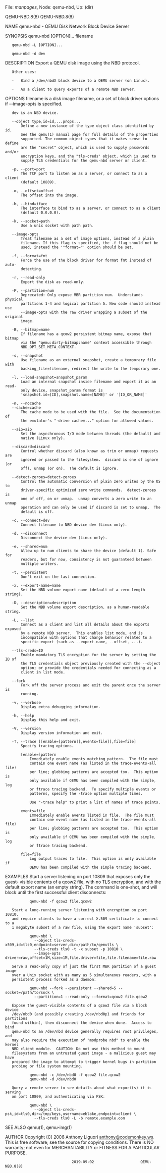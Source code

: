 File: *manpages*,  Node: qemu-nbd,  Up: (dir)

QEMU-NBD.8(8)                                                    QEMU-NBD.8(8)



NAME
       qemu-nbd - QEMU Disk Network Block Device Server

SYNOPSIS
       qemu-nbd [OPTION]... filename

       qemu-nbd -L [OPTION]...

       qemu-nbd -d dev

DESCRIPTION
       Export a QEMU disk image using the NBD protocol.

       Other uses:

       ·   Bind a /dev/nbdX block device to a QEMU server (on Linux).

       ·   As a client to query exports of a remote NBD server.

OPTIONS
       filename is a disk image filename, or a set of block driver options if
       --image-opts is specified.

       dev is an NBD device.

       --object type,id=id,...props...
           Define a new instance of the type object class identified by id.
           See the qemu(1) manual page for full details of the properties
           supported. The common object types that it makes sense to define
           are the "secret" object, which is used to supply passwords and/or
           encryption keys, and the "tls-creds" object, which is used to
           supply TLS credentials for the qemu-nbd server or client.

       -p, --port=port
           The TCP port to listen on as a server, or connect to as a client
           (default 10809).

       -o, --offset=offset
           The offset into the image.

       -b, --bind=iface
           The interface to bind to as a server, or connect to as a client
           (default 0.0.0.0).

       -k, --socket=path
           Use a unix socket with path path.

       --image-opts
           Treat filename as a set of image options, instead of a plain
           filename. If this flag is specified, the -f flag should not be
           used, instead the '"format="' option should be set.

       -f, --format=fmt
           Force the use of the block driver for format fmt instead of auto-
           detecting.

       -r, --read-only
           Export the disk as read-only.

       -P, --partition=num
           Deprecated: Only expose MBR partition num.  Understands physical
           partitions 1-4 and logical partition 5. New code should instead use
           --image-opts with the raw driver wrapping a subset of the original
           image.

       -B, --bitmap=name
           If filename has a qcow2 persistent bitmap name, expose that bitmap
           via the "qemu:dirty-bitmap:name" context accessible through
           NBD_OPT_SET_META_CONTEXT.

       -s, --snapshot
           Use filename as an external snapshot, create a temporary file with
           backing_file=filename, redirect the write to the temporary one.

       -l, --load-snapshot=snapshot_param
           Load an internal snapshot inside filename and export it as an read-
           only device, snapshot_param format is
           'snapshot.id=[ID],snapshot.name=[NAME]' or '[ID_OR_NAME]'

       -n, --nocache
       --cache=cache
           The cache mode to be used with the file.  See the documentation of
           the emulator's "-drive cache=..." option for allowed values.

       --aio=aio
           Set the asynchronous I/O mode between threads (the default) and
           native (Linux only).

       --discard=discard
           Control whether discard (also known as trim or unmap) requests are
           ignored or passed to the filesystem.  discard is one of ignore (or
           off), unmap (or on).  The default is ignore.

       --detect-zeroes=detect-zeroes
           Control the automatic conversion of plain zero writes by the OS to
           driver-specific optimized zero write commands.  detect-zeroes is
           one of off, on or unmap.  unmap converts a zero write to an unmap
           operation and can only be used if discard is set to unmap.  The
           default is off.

       -c, --connect=dev
           Connect filename to NBD device dev (Linux only).

       -d, --disconnect
           Disconnect the device dev (Linux only).

       -e, --shared=num
           Allow up to num clients to share the device (default 1). Safe for
           readers, but for now, consistency is not guaranteed between
           multiple writers.

       -t, --persistent
           Don't exit on the last connection.

       -x, --export-name=name
           Set the NBD volume export name (default of a zero-length string).

       -D, --description=description
           Set the NBD volume export description, as a human-readable string.

       -L, --list
           Connect as a client and list all details about the exports exposed
           by a remote NBD server.  This enables list mode, and is
           incompatible with options that change behavior related to a
           specific export (such as --export-name, --offset, ...).

       --tls-creds=ID
           Enable mandatory TLS encryption for the server by setting the ID of
           the TLS credentials object previously created with the --object
           option; or provide the credentials needed for connecting as a
           client in list mode.

       --fork
           Fork off the server process and exit the parent once the server is
           running.

       -v, --verbose
           Display extra debugging information.

       -h, --help
           Display this help and exit.

       -V, --version
           Display version information and exit.

       -T, --trace [[enable=]pattern][,events=file][,file=file]
           Specify tracing options.

           [enable=]pattern
               Immediately enable events matching pattern.  The file must
               contain one event name (as listed in the trace-events-all file)
               per line; globbing patterns are accepted too.  This option is
               only available if QEMU has been compiled with the simple, log
               or ftrace tracing backend.  To specify multiple events or
               patterns, specify the -trace option multiple times.

               Use "-trace help" to print a list of names of trace points.

           events=file
               Immediately enable events listed in file.  The file must
               contain one event name (as listed in the trace-events-all file)
               per line; globbing patterns are accepted too.  This option is
               only available if QEMU has been compiled with the simple, log
               or ftrace tracing backend.

           file=file
               Log output traces to file.  This option is only available if
               QEMU has been compiled with the simple tracing backend.

EXAMPLES
       Start a server listening on port 10809 that exposes only the guest-
       visible contents of a qcow2 file, with no TLS encryption, and with the
       default export name (an empty string). The command is one-shot, and
       will block until the first successful client disconnects:

               qemu-nbd -f qcow2 file.qcow2

       Start a long-running server listening with encryption on port 10810,
       and require clients to have a correct X.509 certificate to connect to a
       1 megabyte subset of a raw file, using the export name 'subset':

               qemu-nbd \
                 --object tls-creds-x509,id=tls0,endpoint=server,dir=/path/to/qemutls \
                 --tls-creds tls0 -t -x subset -p 10810 \
                 --image-opts driver=raw,offset=1M,size=1M,file.driver=file,file.filename=file.raw

       Serve a read-only copy of just the first MBR partition of a guest image
       over a Unix socket with as many as 5 simultaneous readers, with a
       persistent process forked as a daemon:

               qemu-nbd --fork --persistent --shared=5 --socket=/path/to/sock \
                 --partition=1 --read-only --format=qcow2 file.qcow2

       Expose the guest-visible contents of a qcow2 file via a block device
       /dev/nbd0 (and possibly creating /dev/nbd0p1 and friends for partitions
       found within), then disconnect the device when done.  Access to bind
       qemu-nbd to an /dev/nbd device generally requires root privileges, and
       may also require the execution of "modprobe nbd" to enable the kernel
       NBD client module.  CAUTION: Do not use this method to mount
       filesystems from an untrusted guest image - a malicious guest may have
       prepared the image to attempt to trigger kernel bugs in partition
       probing or file system mounting.

               qemu-nbd -c /dev/nbd0 -f qcow2 file.qcow2
               qemu-nbd -d /dev/nbd0

       Query a remote server to see details about what export(s) it is serving
       on port 10809, and authenticating via PSK:

               qemu-nbd \
                 --object tls-creds-psk,id=tls0,dir=/tmp/keys,username=eblake,endpoint=client \
                 --tls-creds tls0 -L -b remote.example.com

SEE ALSO
       qemu(1), qemu-img(1)

AUTHOR
       Copyright (C) 2006 Anthony Liguori <anthony@codemonkey.ws>.  This is
       free software; see the source for copying conditions.  There is NO
       warranty; not even for MERCHANTABILITY or FITNESS FOR A PARTICULAR
       PURPOSE.



                                  2019-09-02                     QEMU-NBD.8(8)
